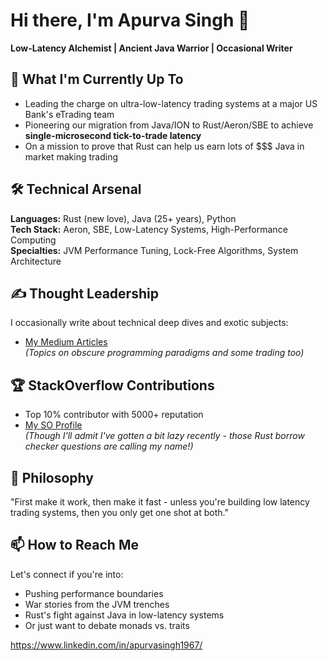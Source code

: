 # Hi there, I'm Apurva Singh 👋

**Low-Latency Alchemist | Ancient Java Warrior | Occasional Writer**

## 🔭 What I'm Currently Up To
- Leading the charge on ultra-low-latency trading systems at a major US Bank's eTrading team
- Pioneering our migration from Java/ION to Rust/Aeron/SBE to achieve **single-microsecond tick-to-trade latency**
- On a mission to prove that Rust can help us earn lots of $$$ Java in market making trading

## 🛠️ Technical Arsenal
**Languages:** Rust (new love), Java (25+ years), Python  
**Tech Stack:** Aeron, SBE, Low-Latency Systems, High-Performance Computing  
**Specialties:** JVM Performance Tuning, Lock-Free Algorithms, System Architecture  

## ✍️ Thought Leadership
I occasionally write about technical deep dives and exotic subjects:
- [My Medium Articles](https://medium.com/me/stories/public)  
*(Topics on obscure programming paradigms and some trading too)*

## 🏆 StackOverflow Contributions
- Top 10% contributor with 5000+ reputation
- [My SO Profile](https://stackoverflow.com/users/3486720/apurva-singh)  
*(Though I'll admit I've gotten a bit lazy recently - those Rust borrow checker questions are calling my name!)*

## 🤔 Philosophy
"First make it work, then make it fast - unless you're building low latency trading systems, then you only get one shot at both."

## 📫 How to Reach Me
Let's connect if you're into:
- Pushing performance boundaries
- War stories from the JVM trenches
- Rust's fight against Java in low-latency systems
- Or just want to debate monads vs. traits

https://www.linkedin.com/in/apurvasingh1967/
